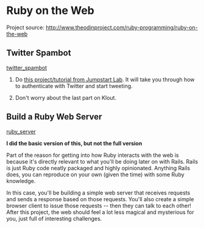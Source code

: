 # Ruby on the Web

Project source: http://www.theodinproject.com/ruby-programming/ruby-on-the-web

## Twitter Spambot

[twitter_spambot](https://github.com/craftykate/odin-project/tree/master/07_ruby_on_the_web/twitter_spambot)

1. Do [this project/tutorial from Jumpstart Lab](http://tutorials.jumpstartlab.com/projects/microblogger.html). It will take you through how to authenticate with Twitter and start tweeting.

2. Don't worry about the last part on Klout.

## Build a Ruby Web Server

[ruby_server](https://github.com/craftykate/odin-project/tree/master/07_ruby_on_the_web/ruby_server)

**I did the basic version of this, but not the full version**

Part of the reason for getting into how Ruby interacts with the web is because it's directly relevant to what you'll be doing later on with Rails. Rails is just Ruby code neatly packaged and highly opinionated. Anything Rails does, you can reproduce on your own (given the time) with some Ruby knowledge.

In this case, you'll be building a simple web server that receives requests and sends a response based on those requests. You'll also create a simple browser client to issue those requests -- then they can talk to each other! After this project, the web should feel a lot less magical and mysterious for you, just full of interesting challenges.